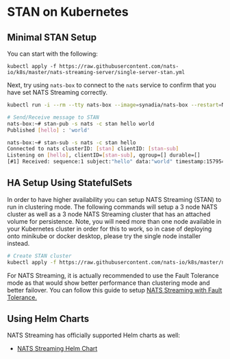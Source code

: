 # STAN on Kubernetes

## Minimal STAN Setup

You can start with the following:

```shell
kubectl apply -f https://raw.githubusercontent.com/nats-io/k8s/master/nats-streaming-server/single-server-stan.yml
```

Next, try using `nats-box` to connect to the `nats` service to confirm that you have set NATS Streaming correctly.

```bash
kubectl run -i --rm --tty nats-box --image=synadia/nats-box --restart=Never

# Send/Receive message to STAN
nats-box:~# stan-pub -s nats -c stan hello world
Published [hello] : 'world'

nats-box:~# stan-sub -s nats -c stan hello
Connected to nats clusterID: [stan] clientID: [stan-sub]
Listening on [hello], clientID=[stan-sub], qgroup=[] durable=[]
[#1] Received: sequence:1 subject:"hello" data:"world" timestamp:1579544643374163630
```
## HA Setup Using StatefulSets

In order to have higher availability you can setup NATS Streaming \(STAN\) to run in clustering mode. The following commands will setup a 3 node NATS cluster as well as a 3 node NATS Streaming cluster that has an attached volume for persistence. Note, you will need more than one node available in your Kubernetes cluster in order for this to work, so in case of deploying onto minikube or docker desktop, please try the single node installer instead.

```bash
# Create STAN cluster
kubectl apply -f https://raw.githubusercontent.com/nats-io/k8s/master/nats-streaming-server/simple-stan.yml
```

For NATS Streaming, it is actually recommended to use the Fault Tolerance mode as that would show better performance than clustering mode and better failover. You can follow this guide to setup [NATS Streaming with Fault Tolerance.](stan-ft-k8s-aws.md)

## Using Helm Charts

NATS Streaming has officially supported Helm charts as well:

* [NATS Streaming Helm Chart](https://github.com/nats-io/k8s/tree/master/helm/charts/stan)
